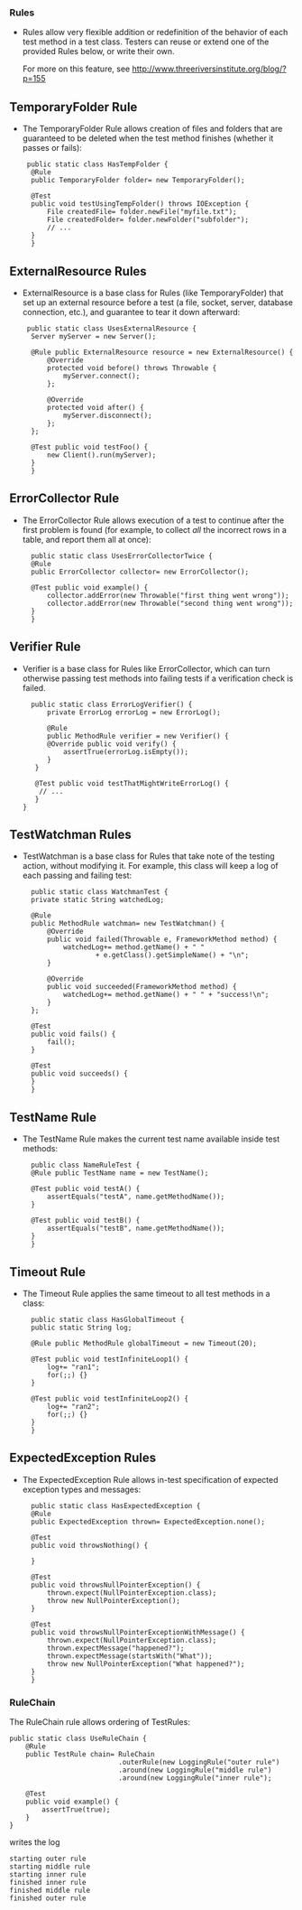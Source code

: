 ### Rules ###

- Rules allow very flexible addition or redefinition of the behavior
  of each test method in a test class.  Testers can reuse or extend one of the 
  provided Rules below, or write their own.
 
  For more on this feature, see http://www.threeriversinstitute.org/blog/?p=155

## TemporaryFolder Rule 
- The TemporaryFolder Rule allows creation of files and folders
  that are guaranteed to be deleted when the test method finishes
  (whether it passes or fails):

       public static class HasTempFolder {
		@Rule
		public TemporaryFolder folder= new TemporaryFolder();

		@Test
		public void testUsingTempFolder() throws IOException {
			File createdFile= folder.newFile("myfile.txt");
			File createdFolder= folder.newFolder("subfolder");
			// ...
		}
        }

## ExternalResource Rules 
- ExternalResource is a base class for Rules (like TemporaryFolder)
  that set up an external resource before a test (a file, socket, server,
  database connection, etc.), and guarantee to tear it down afterward:

       public static class UsesExternalResource {
  		Server myServer = new Server();
  		
		@Rule public ExternalResource resource = new ExternalResource() {
			@Override
			protected void before() throws Throwable {
				myServer.connect();
			};
			
			@Override
			protected void after() {
				myServer.disconnect();
			};
		};
		
		@Test public void testFoo() {
			new Client().run(myServer);
		}
        }

## ErrorCollector Rule
- The ErrorCollector Rule allows execution of a test to continue
  after the first problem is found (for example, to collect _all_ the 
  incorrect rows in a table, and report them all at once):

        public static class UsesErrorCollectorTwice {
		@Rule
		public ErrorCollector collector= new ErrorCollector();
		
		@Test public void example() {
			collector.addError(new Throwable("first thing went wrong"));
			collector.addError(new Throwable("second thing went wrong"));
		}
        }

## Verifier Rule
- Verifier is a base class for Rules like ErrorCollector, which
  can turn otherwise passing test methods into failing tests if a verification
  check is failed.

        public static class ErrorLogVerifier() {
            private ErrorLog errorLog = new ErrorLog();
    
            @Rule
            public MethodRule verifier = new Verifier() {
            @Override public void verify() {
                assertTrue(errorLog.isEmpty());
            }
         }
       
         @Test public void testThatMightWriteErrorLog() {
          // ...
         }
      }

## TestWatchman Rules
- TestWatchman is a base class for Rules that take note
  of the testing action, without modifying it.
  For example, this class will keep a log of each passing and failing 
  test:
  
        public static class WatchmanTest {
		private static String watchedLog;

		@Rule
		public MethodRule watchman= new TestWatchman() {
			@Override
			public void failed(Throwable e, FrameworkMethod method) {
				watchedLog+= method.getName() + " "
						+ e.getClass().getSimpleName() + "\n";
			}

			@Override
			public void succeeded(FrameworkMethod method) {
				watchedLog+= method.getName() + " " + "success!\n";
			}
		};

		@Test
		public void fails() {
			fail();
		}

		@Test
		public void succeeds() {
		}
        }

## TestName Rule
- The TestName Rule makes the current test name available inside test methods:

        public class NameRuleTest {
		@Rule public TestName name = new TestName();
		
		@Test public void testA() {
			assertEquals("testA", name.getMethodName());
		}
		
		@Test public void testB() {
			assertEquals("testB", name.getMethodName());
		}
        }

## Timeout Rule
- The Timeout Rule applies the same timeout to all test methods in a class:

        public static class HasGlobalTimeout {
		public static String log;
		
		@Rule public MethodRule globalTimeout = new Timeout(20);
		
		@Test public void testInfiniteLoop1() {
			log+= "ran1";
			for(;;) {}
		}
		
		@Test public void testInfiniteLoop2() {
			log+= "ran2";
			for(;;) {}
		}
        }

## ExpectedException Rules
- The ExpectedException Rule allows in-test specification
  of expected exception types and messages:
    
        public static class HasExpectedException {
		@Rule
		public ExpectedException thrown= ExpectedException.none();

		@Test
		public void throwsNothing() {

		}

		@Test
		public void throwsNullPointerException() {
			thrown.expect(NullPointerException.class);
			throw new NullPointerException();
		}

		@Test
		public void throwsNullPointerExceptionWithMessage() {
			thrown.expect(NullPointerException.class);
			thrown.expectMessage("happened?");
			thrown.expectMessage(startsWith("What"));
			throw new NullPointerException("What happened?");
		}
        }
### RuleChain ###

The RuleChain rule allows ordering of TestRules:

    public static class UseRuleChain {
    	@Rule
    	public TestRule chain= RuleChain
    	                       .outerRule(new LoggingRule("outer rule")
    	                       .around(new LoggingRule("middle rule")
    	                       .around(new LoggingRule("inner rule");
    
    	@Test
    	public void example() {
    		assertTrue(true);
    	}
    }

writes the log

    starting outer rule
    starting middle rule
    starting inner rule
    finished inner rule
    finished middle rule
    finished outer rule
